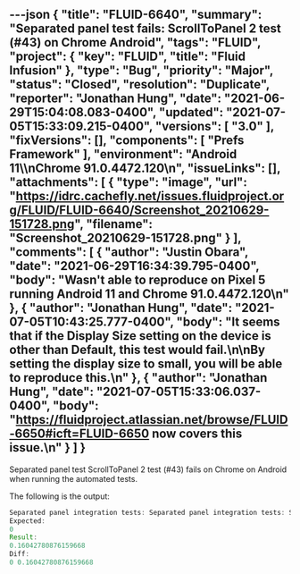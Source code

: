 ---json
{
  "title": "FLUID-6640",
  "summary": "Separated panel test fails: ScrollToPanel 2 test (#43) on Chrome Android",
  "tags": "FLUID",
  "project": {
    "key": "FLUID",
    "title": "Fluid Infusion"
  },
  "type": "Bug",
  "priority": "Major",
  "status": "Closed",
  "resolution": "Duplicate",
  "reporter": "Jonathan Hung",
  "date": "2021-06-29T15:04:08.083-0400",
  "updated": "2021-07-05T15:33:09.215-0400",
  "versions": [
    "3.0"
  ],
  "fixVersions": [],
  "components": [
    "Prefs Framework"
  ],
  "environment": "Android 11\\\nChrome 91.0.4472.120\n",
  "issueLinks": [],
  "attachments": [
    {
      "type": "image",
      "url": "https://idrc.cachefly.net/issues.fluidproject.org/FLUID/FLUID-6640/Screenshot_20210629-151728.png",
      "filename": "Screenshot_20210629-151728.png"
    }
  ],
  "comments": [
    {
      "author": "Justin Obara",
      "date": "2021-06-29T16:34:39.795-0400",
      "body": "Wasn't able to reproduce on Pixel 5 running Android 11 and Chrome 91.0.4472.120\n"
    },
    {
      "author": "Jonathan Hung",
      "date": "2021-07-05T10:43:25.777-0400",
      "body": "It seems that if the Display Size setting on the device is other than Default, this test would fail.\n\nBy setting the display size to small, you will be able to reproduce this.\n"
    },
    {
      "author": "Jonathan Hung",
      "date": "2021-07-05T15:33:06.037-0400",
      "body": "<https://fluidproject.atlassian.net/browse/FLUID-6650#icft=FLUID-6650> now covers this issue.\n"
    }
  ]
}
---
Separated panel test ScrollToPanel 2 test (#43) fails on Chrome on Android when running the automated tests.

The following is the output:

```java
Separated panel integration tests: Separated panel integration tests: ScrollToPanel 2: The panel at index 2 should be scrolled into view with offset = 0 - at sequence position 7 of 19
Expected: 	
0
Result: 	
0.16042780876159668
Diff: 	
0 0.16042780876159668
```

        